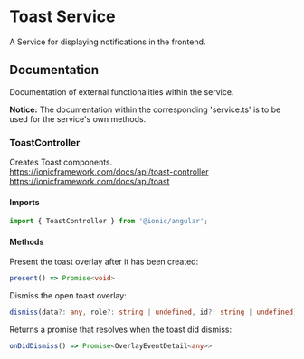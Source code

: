 # Toast Service
A Service for displaying notifications in the frontend.

## Documentation
Documentation of external functionalities within the service.

**Notice:** The documentation within the corresponding 'service.ts' is to be used for the service's own methods.

### ToastController
Creates Toast components.<br />
https://ionicframework.com/docs/api/toast-controller<br />
https://ionicframework.com/docs/api/toast

#### Imports
```typescript
import { ToastController } from '@ionic/angular';
```

#### Methods
Present the toast overlay after it has been created:
```typescript
present() => Promise<void>
```

Dismiss the open toast overlay:
```typescript
dismiss(data?: any, role?: string | undefined, id?: string | undefined) => Promise<boolean>
```

Returns a promise that resolves when the toast did dismiss:
```typescript
onDidDismiss() => Promise<OverlayEventDetail<any>>
```
